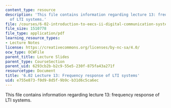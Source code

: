 ```yaml
---
content_type: resource
description: 'This file contains information regarding lecture 13: frequency response
  of LTI systems.'
file: /courses/6-02-introduction-to-eecs-ii-digital-communication-systems-fall-2012/e755e873f0d98d5f9b9cb31d6c5ca6ec_MIT6_02F12_lec13.pdf
file_size: 1510778
file_type: application/pdf
learning_resource_types:
- Lecture Notes
license: https://creativecommons.org/licenses/by-nc-sa/4.0/
ocw_type: OCWFile
parent_title: Lecture Slides
parent_type: CourseSection
parent_uid: 6293cb2b-b2c9-55e5-230f-875fa43a271f
resourcetype: Document
title: '6.02 Lecture 13: Frequency response of LTI systems'
uid: e755e873-f0d9-8d5f-9b9c-b31d6c5ca6ec
---
```

This file contains information regarding lecture 13: frequency response of LTI systems.
